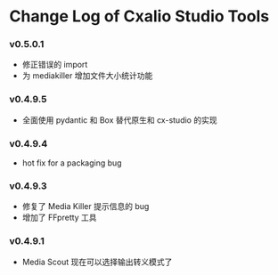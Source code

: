 # Change Log of Cxalio Studio Tools

### v0.5.0.1

- 修正错误的 import
- 为 mediakiller 增加文件大小统计功能

### v0.4.9.5

- 全面使用 pydantic 和 Box 替代原生和 cx-studio 的实现

### v0.4.9.4

- hot fix for a packaging bug

### v0.4.9.3

- 修复了 Media Killer 提示信息的 bug
- 增加了 FFpretty 工具

### v0.4.9.1

- Media Scout 现在可以选择输出转义模式了
